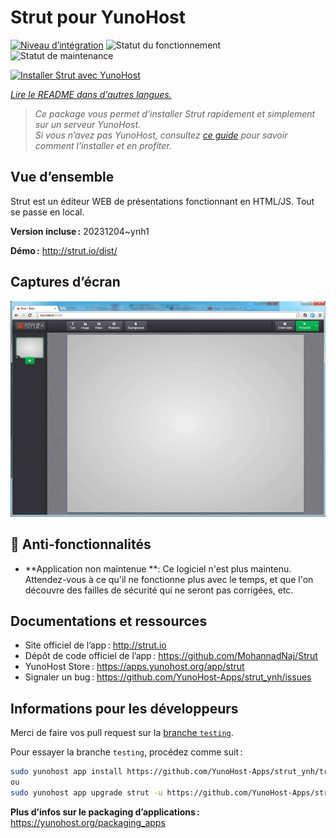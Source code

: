 <!--
Nota bene : ce README est automatiquement généré par <https://github.com/YunoHost/apps/tree/master/tools/readme_generator>
Il NE doit PAS être modifié à la main.
-->

# Strut pour YunoHost

[![Niveau d’intégration](https://dash.yunohost.org/integration/strut.svg)](https://dash.yunohost.org/appci/app/strut) ![Statut du fonctionnement](https://ci-apps.yunohost.org/ci/badges/strut.status.svg) ![Statut de maintenance](https://ci-apps.yunohost.org/ci/badges/strut.maintain.svg)

[![Installer Strut avec YunoHost](https://install-app.yunohost.org/install-with-yunohost.svg)](https://install-app.yunohost.org/?app=strut)

*[Lire le README dans d'autres langues.](./ALL_README.md)*

> *Ce package vous permet d’installer Strut rapidement et simplement sur un serveur YunoHost.*  
> *Si vous n’avez pas YunoHost, consultez [ce guide](https://yunohost.org/install) pour savoir comment l’installer et en profiter.*

## Vue d’ensemble

Strut est un éditeur WEB de présentations fonctionnant en HTML/JS. Tout se passe en local.

**Version incluse :** 20231204~ynh1

**Démo :** <http://strut.io/dist/>

## Captures d’écran

![Capture d’écran de Strut](./doc/screenshots/screenshot.gif)

## :red_circle: Anti-fonctionnalités

- **Application non maintenue **: Ce logiciel n'est plus maintenu. Attendez-vous à ce qu'il ne fonctionne plus avec le temps, et que l'on découvre des failles de sécurité qui ne seront pas corrigées, etc.

## Documentations et ressources

- Site officiel de l’app : <http://strut.io>
- Dépôt de code officiel de l’app : <https://github.com/MohannadNaj/Strut>
- YunoHost Store : <https://apps.yunohost.org/app/strut>
- Signaler un bug : <https://github.com/YunoHost-Apps/strut_ynh/issues>

## Informations pour les développeurs

Merci de faire vos pull request sur la [branche `testing`](https://github.com/YunoHost-Apps/strut_ynh/tree/testing).

Pour essayer la branche `testing`, procédez comme suit :

```bash
sudo yunohost app install https://github.com/YunoHost-Apps/strut_ynh/tree/testing --debug
ou
sudo yunohost app upgrade strut -u https://github.com/YunoHost-Apps/strut_ynh/tree/testing --debug
```

**Plus d’infos sur le packaging d’applications :** <https://yunohost.org/packaging_apps>

